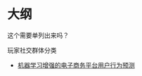 
# 大纲

这个需要单列出来吗？

玩家社交群体分类

- [机器学习增强的电子商务平台用户行为预测](https://www.jiqizhixin.com/articles/2019-04-05-2)
